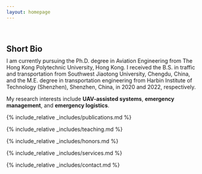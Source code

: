 ```yaml
---
layout: homepage
---
```


<h1 id="about-me"></h1>

<h2 style="margin: 60px 0px 10px;">Short Bio</h2>
I am currently pursuing the Ph.D. degree in Aviation Engineering from The Hong Kong Polytechnic University, Hong Kong. I received the B.S. in traffic and transportation from Southwest Jiaotong University, Chengdu, China, and the M.E. degree in transportation engineering from Harbin Institute of Technology (Shenzhen), Shenzhen, China, in 2020 and 2022, respectively.

My research interests include **UAV-assisted systems**, **emergency management**, and **emergency logistics**.

{% include_relative _includes/publications.md %}

{% include_relative _includes/teaching.md %}

{% include_relative _includes/honors.md %}

{% include_relative _includes/services.md %}

{% include_relative _includes/contact.md %}
